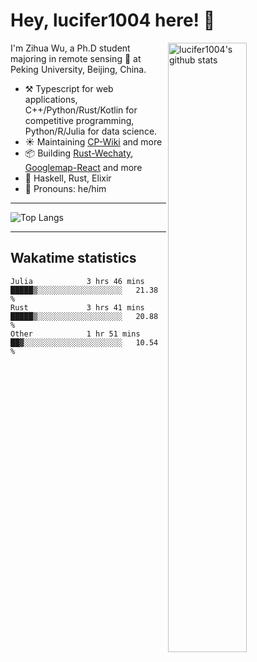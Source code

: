 # Hey, lucifer1004 here! :wave:

<img width="50%" align="right" alt="lucifer1004's github stats" src="https://github-readme-stats.vercel.app/api?username=lucifer1004&show_icons=true">

I'm Zihua Wu, a Ph.D student majoring in remote sensing :satellite: at Peking University, Beijing, China.

- :hammer_and_pick: Typescript for web applications, C++/Python/Rust/Kotlin for competitive programming, Python/R/Julia for data science.
- :sunny: Maintaining [CP-Wiki](https://cp-wiki.vercel.app) and more 
- :package: Building [Rust-Wechaty](https://github.com/wechaty/rust-wechaty), [Googlemap-React](https://github.com/googlemap-react/googlemap-react) and more
- :seedling: Haskell, Rust, Elixir
- :man: Pronouns: he/him

---

![Top Langs](https://github-readme-stats.vercel.app/api/top-langs/?username=lucifer1004&layout=compact)

---

## Wakatime statistics

<!--START_SECTION:waka-->

```text
Julia            3 hrs 46 mins   █████▒░░░░░░░░░░░░░░░░░░░   21.38 %
Rust             3 hrs 41 mins   █████▒░░░░░░░░░░░░░░░░░░░   20.88 %
Other            1 hr 51 mins    ██▓░░░░░░░░░░░░░░░░░░░░░░   10.54 %
```

<!--END_SECTION:waka-->
